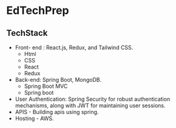 # EdTechPrep
## TechStack
- Front- end : React.js, Redux, and Tailwind CSS.
    - Html 
    - CSS
    - React
    - Redux
- Back-end: Spring Boot, MongoDB.
    - Spring Boot MVC
    - Spring boot
- User Authentication: Spring Security for robust authentication mechanisms, along with JWT for maintaining user sessions.
- APIS - Building apis using spring.
- Hosting - AWS. 
